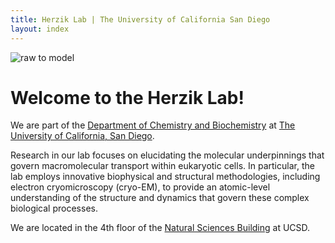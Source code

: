 ```yaml
---
title: Herzik Lab | The University of California San Diego
layout: index
---
```


<img class="img-responsive center-block" src="/assets/img/aldolase banner.png" alt="raw to model">

# Welcome to the Herzik Lab!
  We are part of the [Department of Chemistry and Biochemistry](https://chemistry.ucsd.edu) at [The University of California, San Diego](https://ucsd.edu).<br>

  Research in our lab focuses on elucidating the molecular underpinnings that govern macromolecular transport within eukaryotic cells. In particular, the lab employs innovative biophysical and structural methodologies, including electron cryomicroscopy (cryo-EM), to provide an atomic-level understanding of the structure and dynamics that govern these complex biological processes.

  We are located in the 4th floor of the [Natural Sciences Building](https://m.ucsd.edu/maps/search?query=natural+sciences+building) at UCSD.
